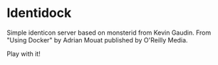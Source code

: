 Identidock
==========

Simple identicon server based on monsterid from Kevin Gaudin.
From "Using Docker" by Adrian Mouat published by O'Reilly Media.

Play with it!
